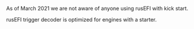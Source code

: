 As of March 2021 we are not aware of anyone using rusEFI with kick start.

rusEFI trigger decoder is optimized for engines with a starter.
